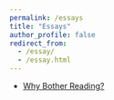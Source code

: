 ```yaml
---
permalink: /essays
title: "Essays"
author_profile: false
redirect_from: 
  - /essay/
  - /essay.html
---
```

- [Why Bother Reading?](/why-bother-reading)